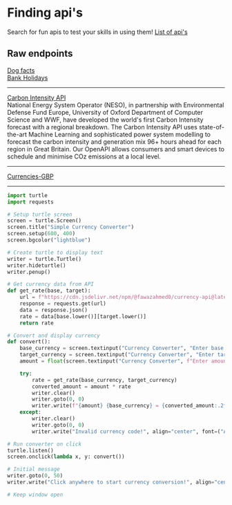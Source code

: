 # Finding api's

Search for fun apis to test your skills in using them!
[List of api's](https://github.com/public-apis/public-apis)

## Raw endpoints
[Dog facts](https://dogapi.dog/api/v2/facts)    
[Bank Holidays](https://www.gov.uk/bank-holidays.json)     

------   
[Carbon Intensity API](https://api.carbonintensity.org.uk/intensity)   
National Energy System Operator (NESO), in partnership with Environmental Defense Fund Europe, University of Oxford Department of Computer Science and WWF, have developed the world's first Carbon Intensity forecast with a regional breakdown.
The Carbon Intensity API uses state-of-the-art Machine Learning and sophisticated power system modelling to forecast the carbon intensity and generation mix 96+ hours ahead for each region in Great Britain.
Our OpenAPI allows consumers and smart devices to schedule and minimise COz emissions at a local level.


------- 
[Currencies-GBP](https://cdn.jsdelivr.net/npm/@fawazahmed0/currency-api@latest/v1/currencies/gbp.json)






-------
```python
import turtle
import requests

# Setup turtle screen
screen = turtle.Screen()
screen.title("Simple Currency Converter")
screen.setup(600, 400)
screen.bgcolor("lightblue")

# Create turtle to display text
writer = turtle.Turtle()
writer.hideturtle()
writer.penup()

# Get currency data from API
def get_rate(base, target):
    url = f"https://cdn.jsdelivr.net/npm/@fawazahmed0/currency-api@latest/v1/currencies/{base.lower()}.json"
    response = requests.get(url)
    data = response.json()
    rate = data[base.lower()][target.lower()]
    return rate

# Convert and display currency
def convert():
    base_currency = screen.textinput("Currency Converter", "Enter base currency (e.g. EUR, USD, GBP):").upper()
    target_currency = screen.textinput("Currency Converter", "Enter target currency (e.g. EUR, USD, GBP):").upper()
    amount = float(screen.textinput("Currency Converter", f"Enter amount in {base_currency}:"))

    try:
        rate = get_rate(base_currency, target_currency)
        converted_amount = amount * rate
        writer.clear()
        writer.goto(0, 0)
        writer.write(f"{amount} {base_currency} = {converted_amount:.2f} {target_currency}", align="center", font=("Arial", 20, "bold"))
    except:
        writer.clear()
        writer.goto(0, 0)
        writer.write("Invalid currency code!", align="center", font=("Arial", 20, "bold"))

# Run converter on click
turtle.listen()
screen.onclick(lambda x, y: convert())

# Initial message
writer.goto(0, 50)
writer.write("Click anywhere to start currency conversion!", align="center", font=("Arial", 16, "bold"))

# Keep window open


```

